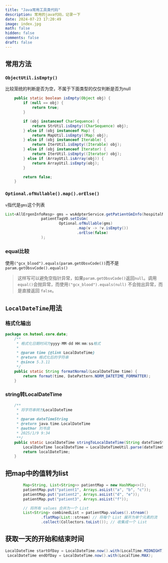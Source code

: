 ```yaml
---
title: "Java常用工具类代码"
description: 常用的java代码，记录一下
date: 2024-07-23 17:20:49
image: index.jpg
math: false
hidden: false
comments: false
draft: false
---
```


## 常用方法

### `ObjectUtil.isEmpty()`

比较笼统的判断是否为空，不属于下面类型的仅仅判断是否为null

```java
    public static boolean isEmpty(Object obj) {
        if (null == obj) {
            return true;
        }

        if (obj instanceof CharSequence) {
            return StrUtil.isEmpty((CharSequence) obj);
        } else if (obj instanceof Map) {
            return MapUtil.isEmpty((Map) obj);
        } else if (obj instanceof Iterable) {
            return IterUtil.isEmpty((Iterable) obj);
        } else if (obj instanceof Iterator) {
            return IterUtil.isEmpty((Iterator) obj);
        } else if (ArrayUtil.isArray(obj)) {
            return ArrayUtil.isEmpty(obj);
        }

        return false;
    }
```

### `Optional.ofNullable().map().orElse()`

`v`指代是`gms`这个列表

```java 
List<AllErgenInfoResp> gms = wsAdpterService.getPatientGmInfo(hospitalNumber);
                patientTagVO.setIsGm(
                        Optional.ofNullable(gms)
                                .map(v -> !v.isEmpty())
                                .orElse(false)
                );
```

### equal比较

使用`("gcx_blood").equals(param.getObsvCode())`而不是`param.getObsvCode().equals()`

> 这样写可以避免空指针异常，如果`param.getObsvCode()`返回`null`。调用`equal()`会抛异常，而使用`("gcx_blood").equals(null)` 不会抛出异常，而是直接返回 `false`。

## `LocalDateTime`用法

### 格式化输出

```java
package cn.hutool.core.date;
	/**
	 * 格式化日期时间为yyyy-MM-dd HH:mm:ss格式
	 *
	 * @param time {@link LocalDateTime}
	 * @return 格式化后的字符串
	 * @since 5.3.11
	 */
	public static String formatNormal(LocalDateTime time) {
		return format(time, DatePattern.NORM_DATETIME_FORMATTER);
	}
```

### string转LocalDateTime

```java
    /**
     * 将字符串转为LocalDateTime
     *
     * @param dateTimeString
     * @return java.time.LocalDateTime
     * @author 刘书良
     * 2025/1/9 9:34
     **/
    public static LocalDateTime stringToLocalDateTime(String dateTimeString) {
        LocalDateTime localDateTime = LocalDateTimeUtil.parse(dateTimeString, DatePattern.NORM_DATETIME_PATTERN);
        return localDateTime;
    }
```



## 把map中的值转为list

```java
		Map<String, List<String>> patientMap = new HashMap<>();
        patientMap.put("patient1", Arrays.asList("a", "b", "c"));
        patientMap.put("patient2", Arrays.asList("d", "e"));
        patientMap.put("patient3", Arrays.asList("f"));

        // 将所有 values 合并为一个 List
        List<String> combinedList = patientMap.values().stream()
                .flatMap(List::stream) // 将每个 List 展开为单个元素的流
                .collect(Collectors.toList()); // 收集成一个 List
```

## 获取一天的开始和结束时间

```java
LocalDateTime startOfDay = LocalDateTime.now().with(LocalTime.MIDNIGHT).minusMinutes(10);
 LocalDateTime endOfDay = LocalDateTime.now().with(LocalTime.MAX);
```

